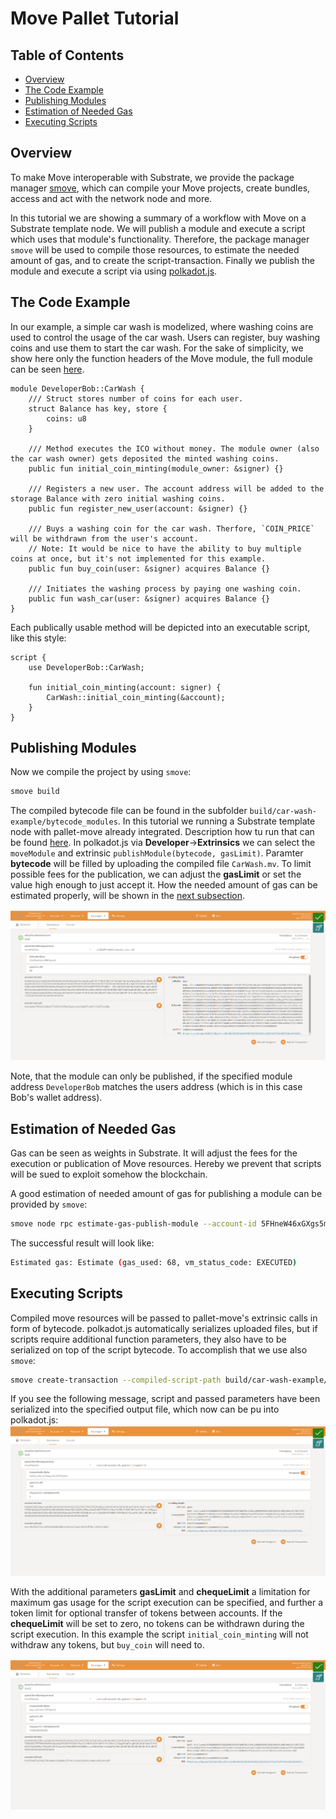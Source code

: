 # Move Pallet Tutorial

## Table of Contents

- [Overview](#overview)
- [The Code Example](#the-code-example)
- [Publishing Modules](#publishing-modules)
- [Estimation of Needed Gas](#estimation-of-needed-gas)
- [Executing Scripts](#executing-scripts)

## Overview

To make Move interoperable with Substrate, we provide the package manager [smove](https://github.com/eigerco/smove), which can compile your Move projects, create bundles, access and act with the network node and more.

In this tutorial we are showing a summary of a workflow with Move on a Substrate template node. We will publish a module and execute a script which uses that module's functionality. Therefore, the package manager `smove` will be used to compile those resources, to estimate the needed amount of gas, and to create the script-transaction. Finally we publish the module and execute a script via using [polkadot.js](https://polkadot.js.org/apps/).

## The Code Example 

In our example, a simple car wash is modelized, where washing coins are used to control the usage of the car wash. Users can register, buy washing coins and use them to start the car wash. For the sake of simplicity, we show here only the function headers of the Move module, the full module can be seen [here](https://github.com/eigerco/pallet-move/blob/main/tests/assets/move-projects/car-wash-example/sources/CarWash.move).

```move
module DeveloperBob::CarWash {
    /// Struct stores number of coins for each user.
    struct Balance has key, store {
        coins: u8
    }

    /// Method executes the ICO without money. The module owner (also the car wash owner) gets deposited the minted washing coins.
    public fun initial_coin_minting(module_owner: &signer) {}

    /// Registers a new user. The account address will be added to the storage Balance with zero initial washing coins.
    public fun register_new_user(account: &signer) {}

    /// Buys a washing coin for the car wash. Therfore, `COIN_PRICE` will be withdrawn from the user's account.
    // Note: It would be nice to have the ability to buy multiple coins at once, but it's not implemented for this example.
    public fun buy_coin(user: &signer) acquires Balance {}

    /// Initiates the washing process by paying one washing coin.
    public fun wash_car(user: &signer) acquires Balance {}
}
```

Each publically usable method will be depicted into an executable script, like this style:
```move
script {
    use DeveloperBob::CarWash;
    
    fun initial_coin_minting(account: signer) {
        CarWash::initial_coin_minting(&account);
    }
}
```

## Publishing Modules

Now we compile the project by using `smove`:
```sh
smove build
```

The compiled bytecode file can be found in the subfolder `build/car-wash-example/bytecode_modules`. In this tutorial we running a Substrate template node with pallet-move already integrated. Description how tu run that can be found [here](https://github.com/eigerco/substrate-node-template-move-vm-test). In polkadot.js via __Developer__->__Extrinsics__ we can select the `moveModule` and extrinsic `publishModule(bytecode, gasLimit)`. Paramter __bytecode__ will be filled by uploading the compiled file `CarWash.mv`. To limit possible fees for the publication, we can adjust the __gasLimit__ or set the value high enough to just accept it. How the needed amount of gas can be estimated properly, will be shown in the [next subsection](#estimation-of-needed-gas).

![Publish a module using polkadot.js](polkadot.js_publish_module.png)

Note, that the module can only be published, if the specified module address `DeveloperBob` matches the users address (which is in this case Bob's wallet address).

## Estimation of Needed Gas

Gas can be seen as weights in Substrate. It will adjust the fees for the execution or publication of Move resources. Hereby we prevent that scripts will be sued to exploit somehow the blockchain.

A good estimation of needed amount of gas for publishing a module can be provided by `smove`:
```sh
smove node rpc estimate-gas-publish-module --account-id 5FHneW46xGXgs5mUiveU4sbTyGBzmstUspZC92UhjJM694ty --module-path build/car-wash-example/bytecode_modules/CarWash.mv
```

The successful result will look like:
```sh
Estimated gas: Estimate (gas_used: 68, vm_status_code: EXECUTED)
```

## Executing Scripts

Compiled move resources will be passed to pallet-move's extrinsic calls in form of bytecode. polkadot.js automatically serializes uploaded files, but if scripts require additional function parameters, they also have to be serialized on top of the script bytecode. To accomplish that we use also `smove`:
```sh
smove create-transaction --compiled-script-path build/car-wash-example/bytecode_scripts/initial_coin_minting.mv --args signer:5FHneW46xGXgs5mUiveU4sbTyGBzmstUspZC92UhjJM694ty
```

If you see the following message, script and passed parameters have been serialized into the specified output file, which now can be pu into polkadot.js:
![Execute a script with parameters in polkadot.js](polkadot.js_execute_script_init.png)

With the additional parameters __gasLimit__ and __chequeLimit__ a limitation for maximum gas usage for the script execution can be specified, and further a token limit for optional transfer of tokens between accounts. If the __chequeLimit__ will be set to zero, no tokens can be withdrawn during the script execution. In this example the script `initial_coin_minting` will not withdraw any tokens, but `buy_coin` will need to.

![Script execution with adjusted __chequeLimit__](polkadot.js_execute_script_buy.png)

